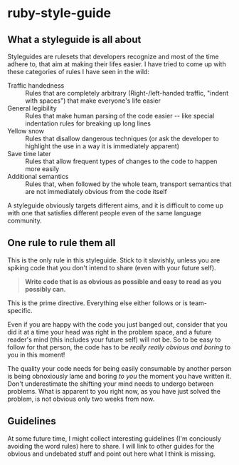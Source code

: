 # ruby-style-guide

## What a styleguide is all about

Styleguides are rulesets that developers recognize and most of the time adhere to, that aim at making their lifes easier. I have tried to come up with these categories of rules I have seen in the wild:

<dl>

<dt>Traffic handedness</dt>
<dd>Rules that are completely arbitrary (Right-/left-handed traffic, "indent with spaces") that make everyone's life easier
</dd>

<dt>General legibility<dt>
<dd>Rules that make human parsing of the code easier -- like special indentation rules for breaking up long lines</dd>

<dt>Yellow snow</dt>
<dd>Rules that disallow dangerous techniques (or ask the developer to highlight the use in a way it is immediately apparent)</dd>

<dt>Save time later</dt>
<dd>Rules that allow frequent types of changes to the code to happen more easily</dd>

<dt>Additional semantics</dt>
<dd>Rules that, when followed by the whole team, transport semantics that are not immediately obvious from the code itself</dd>

</dl>

A styleguide obviously targets different aims, and it is difficult to come up with one that satisfies different people even of the same language community.

## One rule to rule them all

This is the only rule in this styleguide. Stick to it slavishly, unless you are spiking code that you don't intend to share (even with your future self).

> __Write code that is as obvious as possible and easy to read as you possibly can.__

This is the prime directive. Everything else either follows or is team-specific.

Even if you are happy with the code you just banged out, consider that you did it at a time your head was right in the problem space, and a future reader's mind (this includes your future self) will not be. So to be easy to follow for that person, the code has to be _really really obvious and boring_ to you in this moment!

The quality your code needs for being easily consumable by another person is being obnoxiously lame and boring _to you_ the moment you have written it. Don't underestimate the shifting your mind needs to undergo between problems. What is apparent to you right now, as you have just solved the problem, is not obvious only two weeks from now.

## Guidelines

At some future time, I might collect interesting guidelines (I'm conciously avoiding the word rules) here to share. I will link to other guides for the obvious and undebated stuff and point out here what I think is missing.
